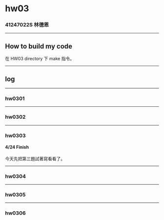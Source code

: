 hw03
===

### 41247022S 林德恩

---

## How to build my code
在 HW03 directory 下 make 指令。

---

## log

---

### hw0301

----

### hw0302

----

### hw0303

#### 4/24 Finish
今天先把第三題試著寫看看了。

----

### hw0304

----

### hw0305

----

### hw0306